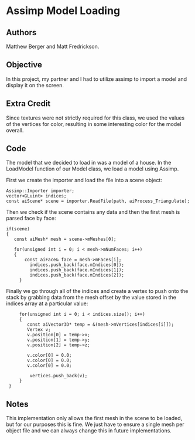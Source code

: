 # Assimp Model Loading

## Authors
Matthew Berger and Matt Fredrickson.

## Objective
In this project, my partner and I had to utilize assimp to import a model and display it on the screen.

## Extra Credit
Since textures were not strictly required for this class, we used the values of the vertices for color, resulting in some interesting color for the model overall.

## Code

The model that we decided to load in was a model of a house. In the LoadModel function of our Model class, we load a model using Assimp.

First we create the importer and load the file into a scene object:

    Assimp::Importer importer;
    vector<GLuint> indices;
    const aiScene* scene = importer.ReadFile(path, aiProcess_Triangulate);

Then we check if the scene contains any data and then the first mesh is parsed face by face:

    if(scene)
    {
       const aiMesh* mesh = scene->mMeshes[0];

       for(unsigned int i = 0; i < mesh->mNumFaces; i++)
       {
           const aiFace& face = mesh->mFaces[i];
             indices.push_back(face.mIndices[0]);
             indices.push_back(face.mIndices[1]);
             indices.push_back(face.mIndices[2]);
         }

Finally we go through all of the indices and create a vertex to push onto the stack by grabbing data from the mesh offset by the value stored in the indices array at a particular value:

         for(unsigned int i = 0; i < indices.size(); i++)
         {
            const aiVector3D* temp = &(mesh->mVertices[indices[i]]);
            Vertex v;
            v.position[0] = temp->x;
            v.position[1] = temp->y;
            v.position[2] = temp->z;

            v.color[0] = 0.0;
            v.color[0] = 0.0;
            v.color[0] = 0.0;

             vertices.push_back(v);
         }
     }

## Notes
This implementation only allows the first mesh in the scene to be loaded, but for our purposes this is fine. We just have to ensure a single mesh per object file and we can always change this in future implementations.
